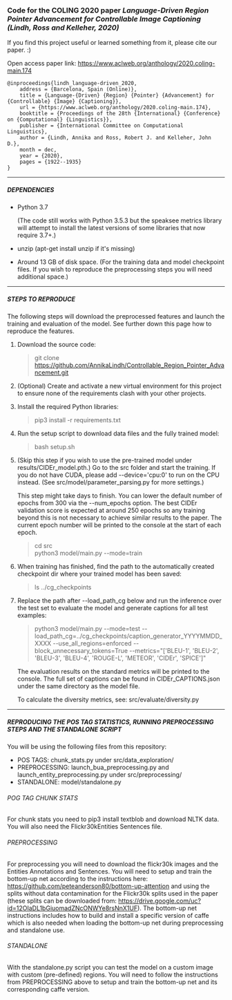### Code for the COLING 2020 paper *Language-Driven Region Pointer Advancement for Controllable Image Captioning (Lindh, Ross and Kelleher, 2020)*

If you find this project useful or learned something from it, please cite our paper. :)

Open access paper link: https://www.aclweb.org/anthology/2020.coling-main.174

```
@inproceedings{lindh_language-driven_2020,
	address = {Barcelona, Spain (Online)},
	title = {Language-{Driven} {Region} {Pointer} {Advancement} for {Controllable} {Image} {Captioning}},
	url = {https://www.aclweb.org/anthology/2020.coling-main.174},
	booktitle = {Proceedings of the 28th {International} {Conference} on {Computational} {Linguistics}},
	publisher = {International Committee on Computational Linguistics},
	author = {Lindh, Annika and Ross, Robert J. and Kelleher, John D.},
	month = dec,
	year = {2020},
	pages = {1922--1935}
}
```

---

##### DEPENDENCIES
 * Python 3.7
 
   (The code still works with Python 3.5.3 but the speaksee metrics library will attempt to install the latest versions of some libraries that now require 3.7+.)
 
 * unzip (apt-get install unzip if it's missing)
 
 * Around 13 GB of disk space. (For the training data and model checkpoint files. If you wish to reproduce the preprocessing steps you will need additional space.) 
 
---
 
##### STEPS TO REPRODUCE

The following steps will download the preprocessed features and launch the training and evaluation of the model. See further down this page how to reproduce the features.

1) Download the source code:
    > git clone https://github.com/AnnikaLindh/Controllable_Region_Pointer_Advancement.git

2) (Optional) Create and activate a new virtual environment for this project to ensure none of the requirements clash 
with your other projects.

3) Install the required Python libraries:
    > pip3 install -r requirements.txt   

4) Run the setup script to download data files and the fully trained model:
     > bash setup.sh

5) (Skip this step if you wish to use the pre-trained model under results/CIDEr_model.pth.) Go to the src folder and start the training. If you do not have CUDA, please add --device='cpu:0' to run on the CPU instead. (See src/model/parameter_parsing.py for more settings.)

    This step might take days to finish. You can lower the default number of epochs from 300 via the --num_epochs option. The best CIDEr validation score is expected at around 250 epochs so any training beyond this is not necessary to achieve similar results to the paper.
    The current epoch number will be printed to the console at the start of each epoch.
    > cd src \
    python3 model/main.py --mode=train

6) When training has finished, find the path to the automatically created checkpoint dir where your trained model has been saved:
   > ls ../cg_checkpoints

7) Replace the path after --load_path_cg below and run the inference over the test set to evaluate the model and generate captions for all test examples:
   > python3 model/main.py --mode=test --load_path_cg=../cg_checkpoints/caption_generator_YYYYMMDD_XXXX --use_all_regions=enforced --block_unnecessary_tokens=True --metrics="['BLEU-1', 'BLEU-2', 'BLEU-3', 'BLEU-4', 'ROUGE-L', 'METEOR', 'CIDEr', 'SPICE']"

    The evaluation results on the standard metrics will be printed to the console. The full set of captions can be found in CIDEr_CAPTIONS.json under the same directory as the model file.
    
    To calculate the diversity metrics, see: src/evaluate/diversity.py

---

##### REPRODUCING THE POS TAG STATISTICS, RUNNING PREPROCESSING STEPS AND THE STANDALONE SCRIPT

You will be using the following files from this repository:
 * POS TAGS: chunk_stats.py under src/data_exploration/
 * PREPROCESSING: launch_bua_preprocessing.py and launch_entity_preprocessing.py under src/preprocessing/
 * STANDALONE: model/standalone.py

###### POG TAG CHUNK STATS

For chunk stats you need to pip3 install textblob and download NLTK data. You will also need the Flickr30kEntities Sentences file.

###### PREPROCESSING

For preprocessing you will need to download the flickr30k images and the Entities Annotations and Sentences.
You will need to setup and train the bottom-up net according to the instructions here: https://github.com/peteanderson80/bottom-up-attention
and using the splits without data contamination for the Flickr30k splits used in the paper (these splits can be downloaded from: https://drive.google.com/uc?id=12OIaDL1bGiuomadZNcONWYe8rsNnX1UF).
The bottom-up net instructions includes how to build and install a specific version of caffe which is also needed when loading the bottom-up net
during preprocessing and standalone use.

###### STANDALONE

With the standalone.py script you can test the model on a custom image with custom (pre-defined) regions.
You will need to follow the instructions from PREPROCESSING above to setup and train the bottom-up net and its 
corresponding caffe version.
